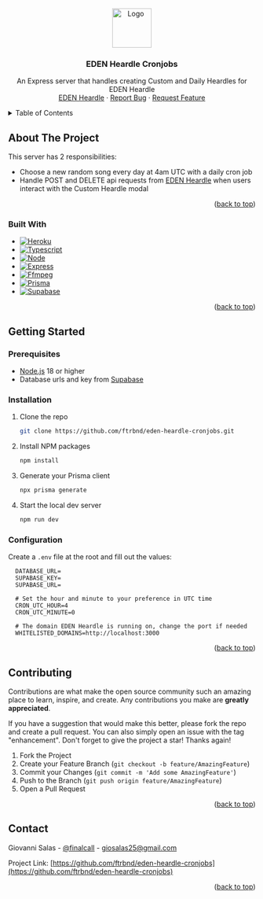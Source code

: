 <!-- Improved compatibility of back to top link: See: https://github.com/othneildrew/Best-README-Template/pull/73 -->
<a name="readme-top"></a>
<!--
*** Thanks for checking out the Best-README-Template. If you have a suggestion
*** that would make this better, please fork the repo and create a pull request
*** or simply open an issue with the tag "enhancement".
*** Don't forget to give the project a star!
*** Thanks again! Now go create something AMAZING! :D
-->

<!-- PROJECT LOGO -->
<br />
<div align="center">
  <a href="https://github.com/ftrbnd/eden-heardle-cronjobs">
    <img src="https://i.imgur.com/rQmm1FM.png" alt="Logo" width="80" height="80">
  </a>

<h3 align="center">EDEN Heardle Cronjobs</h3>

  <p align="center">
    An Express server that handles creating Custom and Daily Heardles for EDEN Heardle
    <br />
    <a href="https://github.com/ftrbnd/eden-heardle">EDEN Heardle</a>
    ·
    <a href="https://github.com/ftrbnd/eden-heardle-cronjobs/issues">Report Bug</a>
    ·
    <a href="https://github.com/ftrbnd/eden-heardle-cronjobs/issues">Request Feature</a>
  </p>
</div>



<!-- TABLE OF CONTENTS -->
<details>
  <summary>Table of Contents</summary>
  <ol>
    <li>
      <a href="#about-the-project">About The Project</a>
      <ul>
        <li><a href="#built-with">Built With</a></li>
      </ul>
    </li>
    <li>
      <a href="#getting-started">Getting Started</a>
      <ul>
        <li><a href="#prerequisites">Prerequisites</a></li>
        <li><a href="#installation">Installation</a></li>
        <li><a href="#configuration">Configuration</a></li>
      </ul>
    </li>
    <li><a href="#contributing">Contributing</a></li>
    <li><a href="#contact">Contact</a></li>
  </ol>
</details>



<!-- ABOUT THE PROJECT -->
## About The Project

This server has 2 responsibilities:
* Choose a new random song every day at 4am UTC with a daily cron job
* Handle POST and DELETE api requests from [EDEN Heardle](https://eden-heardle-cronjobs.io) when users interact with the Custom Heardle modal

<p align="right">(<a href="#readme-top">back to top</a>)</p>



### Built With

* [![Heroku][Heroku]][Heroku-url]
* [![Typescript][Typescript]][Typescript-url]
* [![Node][Node.js]][Node-url]
* [![Express][Express]][Express-url]
* [![Ffmpeg][Ffmpeg]][Ffmpeg-url]
* [![Prisma][PrismaOrm]][Prisma-url]
* [![Supabase][Supabase]][Supabase-url]

<p align="right">(<a href="#readme-top">back to top</a>)</p>



<!-- GETTING STARTED -->
## Getting Started

### Prerequisites
* [Node.js](https://nodejs.org/en/) 18 or higher
* Database urls and key from [Supabase](https://supabase.com)

### Installation

1. Clone the repo
   ```sh
   git clone https://github.com/ftrbnd/eden-heardle-cronjobs.git
   ```
2. Install NPM packages
   ```sh
   npm install
   ```
3. Generate your Prisma client
   ```sh
   npx prisma generate
   ```
5. Start the local dev server
   ```sh
   npm run dev
   ```

### Configuration

Create a `.env` file at the root and fill out the values:
```env
  DATABASE_URL=
  SUPABASE_KEY=
  SUPABASE_URL=

  # Set the hour and minute to your preference in UTC time
  CRON_UTC_HOUR=4
  CRON_UTC_MINUTE=0

  # The domain EDEN Heardle is running on, change the port if needed
  WHITELISTED_DOMAINS=http://localhost:3000
```

<p align="right">(<a href="#readme-top">back to top</a>)</p>



<!-- CONTRIBUTING -->
## Contributing

Contributions are what make the open source community such an amazing place to learn, inspire, and create. Any contributions you make are **greatly appreciated**.

If you have a suggestion that would make this better, please fork the repo and create a pull request. You can also simply open an issue with the tag "enhancement".
Don't forget to give the project a star! Thanks again!

1. Fork the Project
2. Create your Feature Branch (`git checkout -b feature/AmazingFeature`)
3. Commit your Changes (`git commit -m 'Add some AmazingFeature'`)
4. Push to the Branch (`git push origin feature/AmazingFeature`)
5. Open a Pull Request

<p align="right">(<a href="#readme-top">back to top</a>)</p>


<!-- CONTACT -->
## Contact

Giovanni Salas - [@finalcalI](https://twitter.com/finalcali) - giosalas25@gmail.com

Project Link: [https://github.com/ftrbnd/eden-heardle-cronjobs](https://github.com/ftrbnd/eden-heardle-cronjobs)

<p align="right">(<a href="#readme-top">back to top</a>)</p>



<!-- MARKDOWN LINKS & IMAGES -->
<!-- https://www.markdownguide.org/basic-syntax/#reference-style-links -->
[contributors-shield]: https://img.shields.io/github/contributors/ftrbnd/eden-heardle-cronjobs.svg?style=for-the-badge
[contributors-url]: https://github.com/ftrbnd/eden-heardle-cronjobs/graphs/contributors
[forks-shield]: https://img.shields.io/github/forks/ftrbnd/eden-heardle-cronjobs.svg?style=for-the-badge
[forks-url]: https://github.com/ftrbnd/eden-heardle-cronjobs/network/members
[stars-shield]: https://img.shields.io/github/stars/ftrbnd/eden-heardle-cronjobs.svg?style=for-the-badge
[stars-url]: https://github.com/ftrbnd/eden-heardle-cronjobs/stargazers
[issues-shield]: https://img.shields.io/github/issues/ftrbnd/eden-heardle-cronjobs.svg?style=for-the-badge
[issues-url]: https://github.com/ftrbnd/eden-heardle-cronjobs/issues
[license-shield]: https://img.shields.io/github/license/ftrbnd/eden-heardle-cronjobs.svg?style=for-the-badge
[license-url]: https://github.com/ftrbnd/eden-heardle-cronjobs/blob/master/LICENSE.txt
[linkedin-shield]: https://img.shields.io/badge/-LinkedIn-black.svg?style=for-the-badge&logo=linkedin&colorB=555
[linkedin-url]: https://linkedin.com/in/linkedin_username
[product-screenshot]: https://i.imgur.com/OzETWxS.png
[website-leaderboard-screenshot]: https://i.imgur.com/dVr4AOB.png
[discord-leaderboard-screenshot]: https://i.imgur.com/3TyTIKe.png
[custom-heardle-form]: https://i.imgur.com/w0W4CFN.png
[custom-heardle-result]: https://i.imgur.com/wGNsPv2.png
[Heroku]: https://img.shields.io/badge/Heroku-430098?style=for-the-badge&logo=heroku&logoColor=white
[Heroku-url]: https://www.heroku.com/
[Typescript]: https://img.shields.io/badge/typescript-3178C6?style=for-the-badge&logo=typescript&logoColor=white
[Typescript-url]: https://www.typescriptlang.org/
[Node.js]: https://img.shields.io/badge/Node.js-339933?style=for-the-badge&logo=nodedotjs&logoColor=white
[Node-url]: https://nodejs.org/
[Express]: https://img.shields.io/badge/Express-000000?style=for-the-badge&logo=express&logoColor=white
[Express-url]: https://expressjs.com/
[Ffmpeg]: https://img.shields.io/badge/Ffmpeg-007808?style=for-the-badge&logo=ffmpeg&logoColor=white
[Ffmpeg-url]: https://www.ffmpeg.org/
[PrismaOrm]: https://img.shields.io/badge/Prisma-%232D3748?style=for-the-badge&logo=prisma&logoColor=white
[Prisma-url]: https://www.prisma.io/
[Supabase]: https://img.shields.io/badge/Supabase-3FCF8E?style=for-the-badge&logo=supabase&logoColor=white
[Supabase-url]: https://supabase.com/
